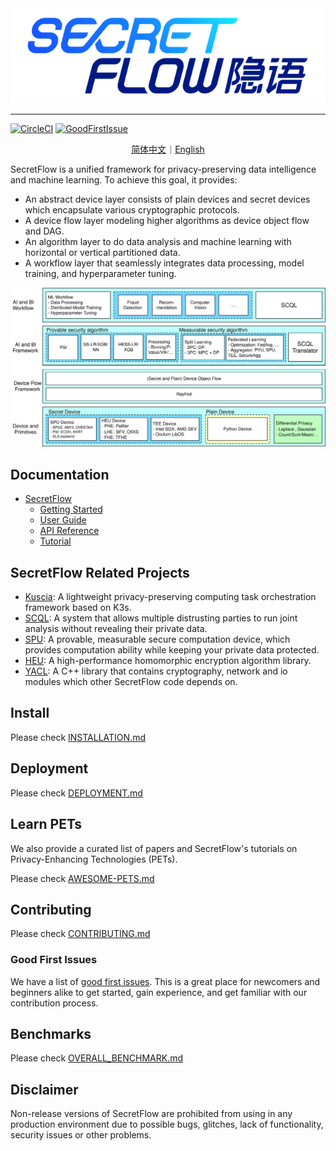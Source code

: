 <div align="center">
    <img src="docs/_static/logo-light.png">
</div>

---

[![CircleCI](https://dl.circleci.com/status-badge/img/gh/secretflow/secretflow/tree/main.svg?style=svg)](https://dl.circleci.com/status-badge/redirect/gh/secretflow/secretflow/tree/main)
[![GoodFirstIssue](https://img.shields.io/badge/SecretFlow-Good%20First%20Issue-green)](https://github.com/orgs/secretflow/projects/12/)

<p align="center">
<a href="./README.zh-CN.md">简体中文</a>｜<a href="./README.md">English</a>
</p>

SecretFlow is a unified framework for privacy-preserving data intelligence and machine learning. To achieve this goal,
it provides:

- An abstract device layer consists of plain devices and secret devices which encapsulate various cryptographic protocols.
- A device flow layer modeling higher algorithms as device object flow and DAG.
- An algorithm layer to do data analysis and machine learning with horizontal or vertical partitioned data.
- A workflow layer that seamlessly integrates data processing, model training, and hyperparameter tuning.

<div align="center">
    <img src="docs/_static/secretflow_arch.svg">
</div>

## Documentation

- [SecretFlow](https://www.secretflow.org.cn/docs/secretflow/en/)
  - [Getting Started](https://www.secretflow.org.cn/docs/secretflow/en/getting_started/index.html)
  - [User Guide](https://www.secretflow.org.cn/docs/secretflow/en/user_guide/index.html)
  - [API Reference](https://www.secretflow.org.cn/docs/secretflow/en/api/index.html)
  - [Tutorial](https://www.secretflow.org.cn/docs/secretflow/en/tutorial/index.html)

## SecretFlow Related Projects

- [Kuscia](https://github.com/secretflow/kuscia): A lightweight privacy-preserving computing task orchestration framework based on K3s.
- [SCQL](https://github.com/secretflow/scql): A system that allows multiple distrusting parties to run joint analysis without revealing their private data.
- [SPU](https://github.com/secretflow/spu): A provable, measurable secure computation device, which provides computation ability while keeping your private data protected.
- [HEU](https://github.com/secretflow/heu): A high-performance homomorphic encryption algorithm library.
- [YACL](https://github.com/secretflow/yacl): A C++ library that contains cryptography, network and io modules which other SecretFlow code depends on.

## Install

Please check [INSTALLATION.md](./docs/getting_started/installation.md)

## Deployment

Please check [DEPLOYMENT.md](./docs/getting_started/deployment.md)

## Learn PETs

We also provide a curated list of papers and SecretFlow's tutorials on Privacy-Enhancing Technologies (PETs).

Please check [AWESOME-PETS.md](./docs/awesome-pets/awesome-pets.md)

## Contributing

Please check [CONTRIBUTING.md](./CONTRIBUTING.md)

### Good First Issues
We have a list of [good first issues](https://github.com/orgs/secretflow/projects/12/). This is a great place for newcomers and beginners alike to get started, gain experience, and get familiar with our contribution process.

## Benchmarks

Please check [OVERALL_BENCHMARK.md](./docs/developer/benchmark/overall_benchmark.md)

## Disclaimer

Non-release versions of SecretFlow are prohibited from using in any production environment due to possible bugs, glitches, lack of functionality, security issues or other problems.
